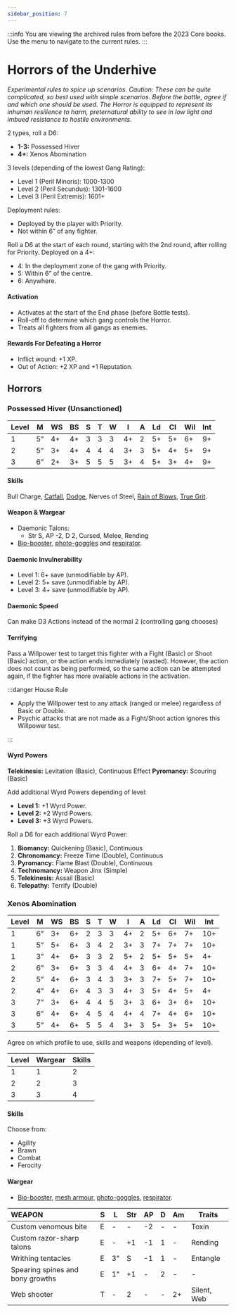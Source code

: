 ```yaml
---
sidebar_position: 7
---
```


:::info
You are viewing the archived rules from before the 2023 Core books. Use the menu to navigate to the current rules.
:::

# Horrors of the Underhive

_Experimental rules to spice up scenarios. Caution: These can be quite complicated, so best used with simple scenarios. Before the battle, agree if and which one should be used. The Horror is equipped to represent its inhuman resilience to harm, preternatural ability to see in low light and imbued resistance to hostile environments._

2 types, roll a D6:

- **1-3:** Possessed Hiver
- **4+:** Xenos Abomination

3 levels (depending of the lowest Gang Rating):

- Level 1 (Peril Minoris): 1000-1300
- Level 2 (Peril Secundus): 1301-1600
- Level 3 (Peril Extremis): 1601+

Deployment rules:

- Deployed by the player with Priority.
- Not within 6” of any fighter.

Roll a D6 at the start of each round, starting with the 2nd round, after rolling for Priority. Deployed on a 4+:

- 4: In the deployment zone of the gang with Priority.
- 5: Within 6” of the centre.
- 6: Anywhere.

#### Activation

- Activates at the start of the End phase (before Bottle tests).
- Roll-off to determine which gang controls the Horror.
- Treats all fighters from all gangs as enemies.

#### Rewards For Defeating a Horror

- Inflict wound: +1 XP.
- Out of Action: +2 XP and +1 Reputation.

## Horrors

### Possessed Hiver (Unsanctioned)

| Level | M   | WS  | BS  | S   | T   | W   | I   | A   | Ld  | Cl  | Wil | Int |
| ----- | --- | --- | --- | --- | --- | --- | --- | --- | --- | --- | --- | --- |
| 1     | 5”  | 4+  | 4+  | 3   | 3   | 3   | 4+  | 2   | 5+  | 5+  | 6+  | 9+  |
| 2     | 5”  | 3+  | 4+  | 4   | 4   | 4   | 3+  | 3   | 5+  | 4+  | 5+  | 9+  |
| 3     | 6”  | 2+  | 3+  | 5   | 5   | 5   | 3+  | 4   | 5+  | 3+  | 4+  | 9+  |

#### Skills

Bull Charge, [Catfall](/docs/gang-fighters-and-their-weaponry/skills/#1-catfall), [Dodge](/docs/gang-fighters-and-their-weaponry/skills/#3-dodge), Nerves of Steel, [Rain of Blows](/docs/gang-fighters-and-their-weaponry/skills/#5-rain-of-blows), [True Grit](/docs/gang-fighters-and-their-weaponry/skills/#5-true-grit).

#### Weapon & Wargear

- Daemonic Talons:
  - Str S, AP -2, D 2, Cursed, Melee, Rending
- [Bio-booster](/docs/armoury/personal-equipment#bio-booster), [photo-goggles](/docs/armoury/personal-equipment#photo-goggles) and [respirator](/docs/armoury/personal-equipment#respirator).

#### Daemonic Invulnerability

- Level 1: 6+ save (unmodifiable by AP).
- Level 2: 5+ save (unmodifiable by AP).
- Level 3: 4+ save (unmodifiable by AP).

#### Daemonic Speed

Can make D3 Actions instead of the normal 2 (controlling gang chooses)

#### Terrifying

Pass a Willpower test to target this fighter with a Fight (Basic) or Shoot (Basic) action, or the action ends immediately (wasted). However, the action does not count as being performed, so the same action can be attempted again, if the fighter has more available actions in the activation.

:::danger House Rule

- Apply the Willpower test to any attack (ranged or melee) regardless of Basic or Double.
- Psychic attacks that are not made as a Fight/Shoot action ignores this Willpower test.

:::

#### Wyrd Powers

**Telekinesis:** Levitation (Basic), Continuous Effect
**Pyromancy:** Scouring (Basic)

Add additional Wyrd Powers depending of level:

- **Level 1:** +1 Wyrd Power.
- **Level 2:** +2 Wyrd Powers.
- **Level 3:** +3 Wyrd Powers.

Roll a D6 for each additional Wyrd Power:

1. **Biomancy:** Quickening (Basic), Continuous
1. **Chronomancy:** Freeze Time (Double), Continuous
1. **Pyromancy:** Flame Blast (Double), Continuous
1. **Technomancy:** Weapon Jinx (Simple)
1. **Telekinesis:** Assail (Basic)
1. **Telepathy:** Terrify (Double)

### Xenos Abomination

| Level | M   | WS  | BS  | S   | T   | W   | I   | A   | Ld  | Cl  | Wil | Int |
| ----- | --- | --- | --- | --- | --- | --- | --- | --- | --- | --- | --- | --- |
| 1     | 6”  | 3+  | 6+  | 2   | 3   | 3   | 4+  | 2   | 5+  | 6+  | 7+  | 10+ |
| 1     | 5”  | 5+  | 6+  | 3   | 4   | 2   | 3+  | 3   | 7+  | 7+  | 7+  | 10+ |
| 1     | 3”  | 4+  | 6+  | 3   | 3   | 2   | 5+  | 2   | 5+  | 5+  | 5+  | 4+  |
| 2     | 6”  | 3+  | 6+  | 3   | 3   | 4   | 4+  | 3   | 6+  | 4+  | 7+  | 10+ |
| 2     | 5”  | 4+  | 6+  | 3   | 4   | 3   | 3+  | 3   | 7+  | 5+  | 7+  | 10+ |
| 2     | 4”  | 4+  | 6+  | 4   | 3   | 3   | 4+  | 3   | 5+  | 4+  | 5+  | 4+  |
| 3     | 7”  | 3+  | 6+  | 4   | 4   | 5   | 3+  | 3   | 6+  | 3+  | 6+  | 10+ |
| 3     | 6”  | 4+  | 6+  | 4   | 5   | 4   | 4+  | 4   | 7+  | 4+  | 6+  | 10+ |
| 3     | 5”  | 4+  | 6+  | 5   | 5   | 4   | 3+  | 3   | 5+  | 3+  | 5+  | 10+ |

Agree on which profile to use, skills and weapons (depending of level).

| Level | Wargear | Skills |
| ----- | ------- | ------ |
| 1     | 1       | 2      |
| 2     | 2       | 3      |
| 3     | 3       | 4      |

#### Skills

Choose from:

- Agility
- Brawn
- Combat
- Ferocity

#### Wargear

- [Bio-booster](/docs/armoury/personal-equipment#bio-booster), [mesh armour](/docs/armoury/armour#mesh-armour), [photo-goggles](/docs/armoury/personal-equipment#photo-goggles), [respirator](/docs/armoury/personal-equipment#respirator).

| WEAPON                           | S   | L   | Str | AP  | D   | Am  | Traits      |
| :------------------------------- | --- | --- | --- | --- | --- | --- | ----------- |
| Custom venomous bite             | E   | -   | -   | -2  | -   | -   | Toxin       |
| Custom razor-sharp talons        | E   | -   | +1  | -1  | 1   | -   | Rending     |
| Writhing tentacles               | E   | 3"  | S   | -1  | 1   | -   | Entangle    |
| Spearing spines and bony growths | E   | 1"  | +1  | -   | 2   | -   | -           |
| Web shooter                      | T   | -   | 2   | -   | -   | 2+  | Silent, Web |
